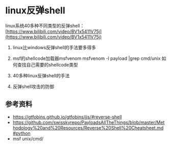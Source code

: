 linux反弹shell
===

linux系统40多种不同类型的反弹shell：
[https://www.bilibili.com/video/BV1x5411V75j](https://www.bilibili.com/video/BV1x5411V75j)


1. linux比windows反弹shell的手法要多得多

2. msf的shellcode加载器msfvenom
msfvenom -l payload |grep  cmd/unix
如何查找自己需要的shellcode类型

3. 40多种linux反弹shell的手法

4. 反弹shell攻击的防御

## 参考资料
- https://gtfobins.github.io/gtfobins/jjs/#reverse-shell
- https://github.com/swisskyrepo/PayloadsAllTheThings/blob/master/Methodology%20and%20Resources/Reverse%20Shell%20Cheatsheet.md#python
- msf unix/cmd/